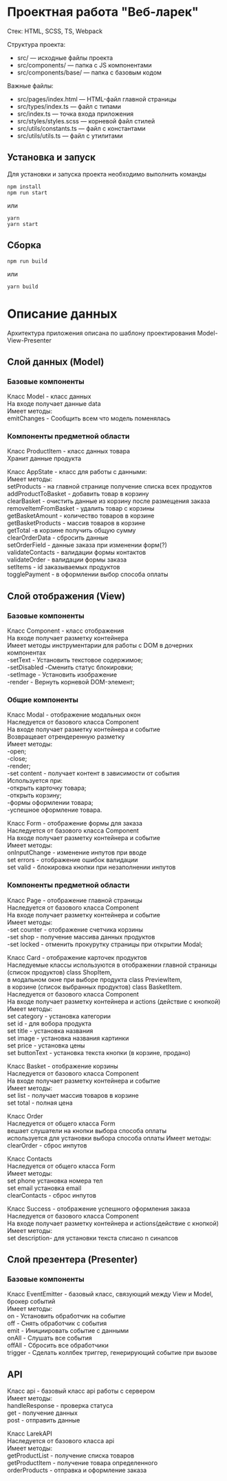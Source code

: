 # Проектная работа "Веб-ларек"

Стек: HTML, SCSS, TS, Webpack

Структура проекта:

- src/ — исходные файлы проекта
- src/components/ — папка с JS компонентами
- src/components/base/ — папка с базовым кодом

Важные файлы:

- src/pages/index.html — HTML-файл главной страницы
- src/types/index.ts — файл с типами
- src/index.ts — точка входа приложения
- src/styles/styles.scss — корневой файл стилей
- src/utils/constants.ts — файл с константами
- src/utils/utils.ts — файл с утилитами

## Установка и запуск

Для установки и запуска проекта необходимо выполнить команды

```
npm install
npm run start
```

или

```
yarn
yarn start
```

## Сборка

```
npm run build
```

или

```
yarn build
```

# Описание данных

Архитектура приложения описана по шаблону проектирования Model-View-Presenter

## Слой данных (Model)

### Базовые компоненты

Класс Model - класс данных  
На входе получает данные data  
Имеет методы:  
emitChanges - Сообщить всем что модель поменялась

### Компоненты предметной области

Класс ProductItem - класс данных товара  
Хранит данные продукта

Класс AppState - класс для работы с данными:  
Имеет методы:  
setProducts - на главной странице получение списка всех продуктов  
addProductToBasket - добавить товар в корзину  
clearBasket - очистить данные из корзину после размещения заказа  
removeItemFromBasket - удалить товар с корзины  
getBasketAmount - количество товаров в корзине  
getBasketProducts - массив товаров в корзине  
getTotal -в корзине получить общую сумму  
clearOrderData - сбросить данные  
setOrderField - данные заказа при изменении форм(?)  
validateContacts - валидации формы контактов  
validateOrder - валидации формы заказа  
setItems - id заказываемых продуктов  
togglePayment - в оформлении выбор способа оплаты

## Слой отображения (View)

### Базовые компоненты

Класс Component - класс отображения  
На входе получает разметку контейнера  
Имеет методы инструментарии для работы с DOM в дочерних компонентах  
-setText - Установить текстовое содержимое;  
-setDisabled -Сменить статус блокировки;  
-setImage - Установить изображение  
-render - Вернуть корневой DOM-элемент;

### Общие компоненты

Класс Modal - отображение модальных окон  
Наследуется от базового класса Component  
На входе получает разметку контейнера и событие  
Возвращеает отрендеренную разметку  
Имеет методы:  
-open;  
-close;  
-render;  
-set content - получает контент в зависимости от события  
Используется при:  
-открыть карточку товара;  
-открыть корзину;  
-формы оформлении товара;  
-успешное оформление товара.

Класс Form - отображение формы для заказа  
Наследуется от базового класса Component  
На входе получает разметку контейнера и событие  
Имеет методы:  
onInputChange - изменение инпутов при вводе  
set errors - отображение ошибок валидации  
set valid - блокировка кнопки при незаполнении инпутов

### Компоненты предметной области

Класс Page - отображение главной страницы  
Наследуется от базового класса Component  
На входе получает разметку контейнера и событие  
Имеет методы:  
-set counter - отображение счетчика корзины  
-set shop - получение массива данных продуктов  
-set locked - отменить прокурутку страницы при открытии Моdal;

Класс Card - отображение карточек продуктов  
Наследуемые классы используются в отображении главной страницы (список продуктов) class ShopItem,  
в модальном окне при выборе продукта class PreviewItem,  
в корзине (список выбранных продуктов) class BasketItem.  
Наследуется от базового класса Component  
На входе получает разметку контейнера и actions (действие с кнопкой)  
Имеет методы:  
set category - установка категории  
set id - для вобора продукта  
set title - установка названия  
set image - установка названия картинки  
set price - установка цены  
set buttonText - установка текста кнопки (в корзине, продано)

Класс Basket - отображение корзины  
Наследуется от базового класса Component  
На входе получает разметку контейнера и событие  
Имеет методы:  
set list - получает массив товаров в корзине  
set total - полная цена

Класс Order  
Наследуется от общего класса Form  
вешает слушатели на кнопки выбора способа оплаты  
используется для установки выбора способа оплаты
Имеет методы:  
clearOrder - сброс инпутов

Класс Contacts  
Наследуется от общего класса Form  
Имеет методы:  
set phone установка номера тел  
set email установка email  
clearContacts - сброс инпутов

Класс Success - отображение успешного оформления заказа  
Наследуется от базового класса Component  
На входе получает разметку контейнера и actions(действие с кнопкой)  
Имеет методы:  
set description- для установки текста списано n синапсов

## Слой презентера (Presenter)

### Базовые компоненты

Класс EventEmitter - базовый класс, связующий между View и Model, брокер событий  
Имеет методы:  
on - Установить обработчик на событие  
off - Снять обработчик с события  
emit - Инициировать событие с данными  
onAll - Слушать все события  
offAll - Сбросить все обработчики  
trigger - Сделать коллбек триггер, генерирующий событие при вызове

## API

Класс api - базовый класс api работы с сервером  
Имеет методы:  
handleResponse - проверка статуса  
get - получение данных  
post - отправить данные

Класс LarekAPI  
Наследуется от базового класса api  
Имеет методы:  
getProductList - получение списка товаров  
getProductItem - получение товара определенного  
orderProducts - отправка и оформление заказа

